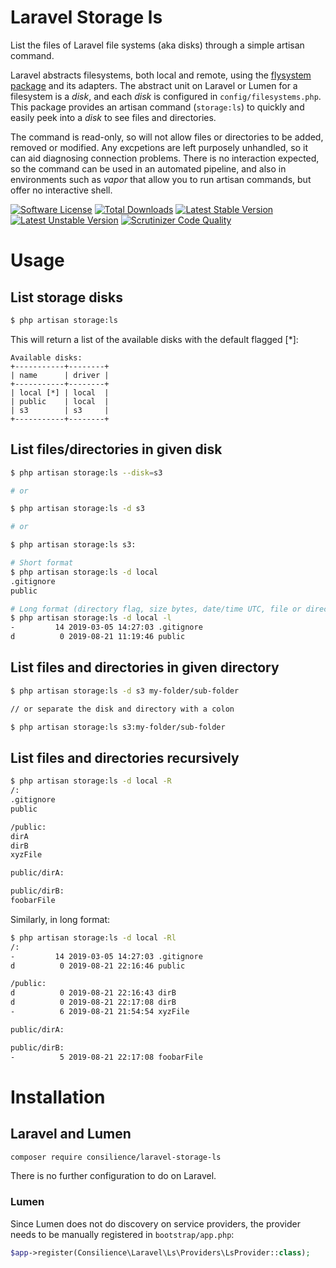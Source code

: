 # Laravel Storage ls

List the files of Laravel file systems (aka disks) through a simple artisan command.

Laravel abstracts filesystems, both local and remote,
using the [flysystem package](https://flysystem.thephpleague.com/docs/) and its adapters.
The abstract unit on Laravel or Lumen for a filesystem is a *disk*,
and each *disk* is configured in `config/filesystems.php`.
This package provides an artisan command (`storage:ls`) to quickly and easily peek into a *disk*
to see files and directories.

The command is read-only, so will not allow files or directories to be added,
removed or modified.
Any excpetions are left purposely unhandled, so it can aid diagnosing connection problems.
There is no interaction expected, so the command can be used in an automated pipeline,
and also in environments such as *vapor* that allow you to run artisan commands,
but offer no interactive shell.

[![Software License](https://img.shields.io/badge/license-MIT-brightgreen.svg?style=flat-square)](LICENSE.md)
[![Total Downloads](https://poser.pugx.org/consilience/laravel-storage-ls/downloads?format=flat)](https://packagist.org/packages/consilience/laravel-storage-ls)
[![Latest Stable Version](https://poser.pugx.org/consilience/laravel-storage-ls/v/stable)](https://packagist.org/packages/consilience/laravel-storage-ls)
[![Latest Unstable Version](https://poser.pugx.org/consilience/laravel-storage-ls/v/unstable?format=flat)](https://packagist.org/packages/consilience/laravel-storage-ls)
[![Scrutinizer Code Quality](https://scrutinizer-ci.com/g/consilience/laravel-storage-ls/badges/quality-score.png?format=flat)](https://scrutinizer-ci.com/g/consilience/laravel-storage-ls)

# Usage

## List storage disks

```bash
$ php artisan storage:ls
```

This will return a list of the available disks with the default flagged [\*]:

```text
Available disks:
+-----------+--------+
| name      | driver |
+-----------+--------+
| local [*] | local  |
| public    | local  |
| s3        | s3     |
+-----------+--------+
```

## List files/directories in given disk

```bash
$ php artisan storage:ls --disk=s3

# or

$ php artisan storage:ls -d s3

# or

$ php artisan storage:ls s3:
```

```bash
# Short format
$ php artisan storage:ls -d local
.gitignore
public

# Long format (directory flag, size bytes, date/time UTC, file or directory name)
$ php artisan storage:ls -d local -l
-         14 2019-03-05 14:27:03 .gitignore
d          0 2019-08-21 11:19:46 public
```

## List files and directories in given directory

```bash
$ php artisan storage:ls -d s3 my-folder/sub-folder

// or separate the disk and directory with a colon

$ php artisan storage:ls s3:my-folder/sub-folder
```

## List files and directories recursively

```bash
$ php artisan storage:ls -d local -R
/:
.gitignore
public

/public:
dirA
dirB
xyzFile

public/dirA:

public/dirB:
foobarFile
```

Similarly, in long format:

```bash
$ php artisan storage:ls -d local -Rl
/:
-         14 2019-03-05 14:27:03 .gitignore
d          0 2019-08-21 22:16:46 public

/public:
d          0 2019-08-21 22:16:43 dirB
d          0 2019-08-21 22:17:08 dirB
-          6 2019-08-21 21:54:54 xyzFile

public/dirA:

public/dirB:
-          5 2019-08-21 22:17:08 foobarFile
```

# Installation

## Laravel and Lumen

```bash
composer require consilience/laravel-storage-ls
```

There is no further configuration to do on Laravel.

### Lumen

Since Lumen does not do discovery on service providers, the provider needs
to be manually registered in `bootstrap/app.php`:

```php
$app->register(Consilience\Laravel\Ls\Providers\LsProvider::class);
```
